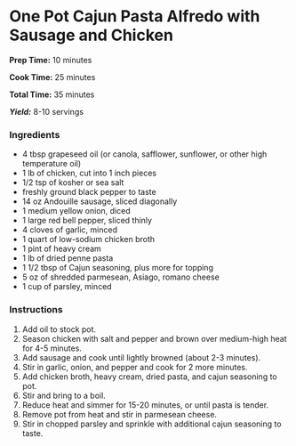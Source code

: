 # One Pot Cajun Pasta Alfredo with Sausage and Chicken

**Prep Time:** 10 minutes

**Cook Time:** 25 minutes

**Total Time:** 35 minutes

**_Yield:_** 8-10 servings


### Ingredients

* 4 tbsp grapeseed oil (or canola, safflower, sunflower, or other high temperature oil)
* 1 lb of chicken, cut into 1 inch pieces
* 1/2 tsp of kosher or sea salt
* freshly ground black pepper to taste
* 14 oz Andouille sausage, sliced diagonally
* 1 medium yellow onion, diced
* 1 large red bell pepper, sliced thinly
* 4 cloves of garlic, minced
* 1 quart of low-sodium chicken broth
* 1 pint of heavy cream
* 1 lb of dried penne pasta
* 1 1/2 tbsp of Cajun seasoning, plus more for topping
* 5 oz of shredded parmesean, Asiago, romano cheese
* 1 cup of parsley, minced

### Instructions
1. Add oil to stock pot.
2. Season chicken with salt and pepper and brown over medium-high heat for 4-5 minutes.
3. Add sausage and cook until lightly browned (about 2-3 minutes).
4. Stir in garlic, onion, and pepper and cook for 2 more minutes.
5. Add chicken broth, heavy cream, dried pasta, and cajun seasoning to pot.
6. Stir and bring to a boil.
7. Reduce heat and simmer for 15-20 minutes, or until pasta is tender.
8. Remove pot from heat and stir in parmesean cheese.
9. Stir in chopped parsley and sprinkle with additional cajun seasoning to taste.
